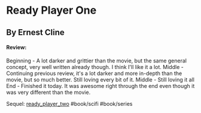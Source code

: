 # Ready Player One
## By Ernest Cline
#### Review:
Beginning - A lot darker and grittier than the movie, but the same general concept, very well written already though. I think I'll like it a lot.
Middle - Continuing previous review, it's a lot darker and more in-depth than the movie, but so much better. Still loving every bit of it.
Middle - Still loving it all
End - Finished it today. It was awesome right through the end even though it was very different than the movie.

Sequel: [ready_player_two](ready_player_two.md)
#book/scifi #book/series 